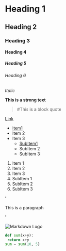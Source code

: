 # Heading 1
## Heading 2
### Heading 3
#### Heading 4
##### Heading 5
###### Heading 6

*Italic*

**This is a strong text**

> #This is a block quote

[Link](https://joy-datta.github.io)

* [Item1](https://google.com)
* Item 2
* Item 3
  * [SubItem1](https://google.com)
  * SubItem 2
  * SubItem 3

1. Item 1
2. Item 2
3. Item 3
  1. SubItem 1
  2. SubItem 2
  3. SubItem 3

'<p>This is a paragraph</p>'

![Markdown Logo](https://1.bp.blogspot.com/-Kd0OYcqSxWQ/XT-kpqhXMPI/AAAAAAAAZ2w/HrYavOs8Fws4VsdXJ_Jq0YPFIgBiS1K9ACEwYBhgL/s320/Machine%2BLearning%2Bwith%2BPython%2BCookbook.jpg)


```python
def sum(x+y):
 return x+y
sum = sum(10, 5)
```
